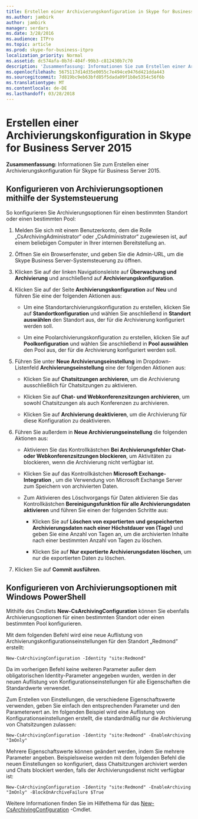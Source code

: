 ```yaml
---
title: Erstellen einer Archivierungskonfiguration in Skype for Business Server 2015
ms.author: jambirk
author: jambirk
manager: serdars
ms.date: 3/28/2016
ms.audience: ITPro
ms.topic: article
ms.prod: skype-for-business-itpro
localization_priority: Normal
ms.assetid: dc574afa-0b7d-404f-99b3-c812430b7c70
description: 'Zusammenfassung: Informationen Sie zum Erstellen einer Archivierungskonfiguration für Skype für Business Server 2015.'
ms.openlocfilehash: 5675117d14d35e0055c7e494ce9476d421dda443
ms.sourcegitcommit: 7d819bc9eb63bfd85f5dada09f1b8e5354c56f6b
ms.translationtype: MT
ms.contentlocale: de-DE
ms.lasthandoff: 03/28/2018
---
```

# <a name="create-an-archiving-configuration-in-skype-for-business-server-2015"></a>Erstellen einer Archivierungskonfiguration in Skype for Business Server 2015

**Zusammenfassung:** Informationen Sie zum Erstellen einer Archivierungskonfiguration für Skype für Business Server 2015.
  
## <a name="configure-archiving-options-by-using-the-control-panel"></a>Konfigurieren von Archivierungsoptionen mithilfe der Systemsteuerung

So konfigurieren Sie Archivierungsoptionen für einen bestimmten Standort oder einen bestimmten Pool: 
  
1. Melden Sie sich mit einem Benutzerkonto, dem die Rolle „CsArchivingAdministrator“ oder „CsAdministrator“ zugewiesen ist, auf einem beliebigen Computer in Ihrer internen Bereitstellung an. 
    
2. Öffnen Sie ein Browserfenster, und geben Sie die Admin-URL, um die Skype Business Server-Systemsteuerung zu öffnen. 
    
3. Klicken Sie auf der linken Navigationsleiste auf **Überwachung und Archivierung** und anschließend auf **Archivierungskonfiguration**.
    
4. Klicken Sie auf der Seite **Archivierungskonfiguration** auf **Neu** und führen Sie eine der folgenden Aktionen aus: 
    
   - Um eine Standortarchivierungskonfiguration zu erstellen, klicken Sie auf **Standortkonfiguration** und wählen Sie anschließend in **Standort auswählen** den Standort aus, der für die Archivierung konfiguriert werden soll.
    
   - Um eine Poolarchivierungskonfiguration zu erstellen, klicken Sie auf **Poolkonfiguration** und wählen Sie anschließend in **Pool auswählen** den Pool aus, der für die Archivierung konfiguriert werden soll.
    
5. Führen Sie unter **Neue Archivierungseinstellung** im Dropdown-Listenfeld **Archivierungseinstellung** eine der folgenden Aktionen aus:
    
   - Klicken Sie auf **Chatsitzungen archivieren**, um die Archivierung ausschließlich für Chatsitzungen zu aktivieren.
    
   - Klicken Sie auf **Chat- und Webkonferenzsitzungen archivieren**, um sowohl Chatsitzungen als auch Konferenzen zu archivieren.
    
   - Klicken Sie auf **Archivierung deaktivieren**, um die Archivierung für diese Konfiguration zu deaktivieren.
    
6. Führen Sie außerdem in **Neue Archivierungseinstellung** die folgenden Aktionen aus:
    
   - Aktivieren Sie das Kontrollkästchen **Bei Archivierungsfehler Chat- oder Webkonferenzsitzungen blockieren**, um Aktivitäten zu blockieren, wenn die Archivierung nicht verfügbar ist.
    
   - Klicken Sie auf das Kontrollkästchen **Microsoft Exchange-Integration** , um die Verwendung von Microsoft Exchange Server zum Speichern von archivierten Daten.
    
   - Zum Aktivieren des Löschvorgangs für Daten aktivieren Sie das Kontrollkästchen **Bereinigungsfunktion für alle Archivierungsdaten aktivieren** und führen Sie einen der folgenden Schritte aus:
    
     - Klicken Sie auf **Löschen von exportierten und gespeicherten Archivierungsdaten nach einer Höchstdauer von (Tage)** und geben Sie eine Anzahl von Tagen an, um die archivierten Inhalte nach einer bestimmten Anzahl von Tagen zu löschen.
    
     - Klicken Sie auf **Nur exportierte Archivierungsdaten löschen**, um nur die exportierten Daten zu löschen.
    
7. Klicken Sie auf **Commit ausführen**.
    
## <a name="configure-archiving-options-by-using-windows-powershell"></a>Konfigurieren von Archivierungsoptionen mit Windows PowerShell

Mithilfe des Cmdlets **New-CsArchivingConfiguration** können Sie ebenfalls Archivierungsoptionen für einen bestimmten Standort oder einen bestimmten Pool konfigurieren.
  
Mit dem folgenden Befehl wird eine neue Auflistung von Archivierungskonfigurationseinstellungen für den Standort „Redmond“ erstellt:
  
```
New-CsArchivingConfiguration -Identity "site:Redmond"
```

Da im vorherigen Befehl keine weiteren Parameter außer dem obligatorischen Identity-Parameter angegeben wurden, werden in der neuen Auflistung von Konfigurationseinstellungen für alle Eigenschaften die Standardwerte verwendet. 
  
Zum Erstellen von Einstellungen, die verschiedene Eigenschaftswerte verwenden, geben Sie einfach den entsprechenden Parameter und den Parameterwert an. Im folgenden Beispiel wird eine Auflistung von Konfigurationseinstellungen erstellt, die standardmäßig nur die Archivierung von Chatsitzungen zulassen:
  
```
New-CsArchivingConfiguration -Identity "site:Redmond" -EnableArchiving "ImOnly"
```

Mehrere Eigenschaftswerte können geändert werden, indem Sie mehrere Parameter angeben. Beispielsweise werden mit dem folgenden Befehl die neuen Einstellungen so konfiguriert, dass Chatsitzungen archiviert werden und Chats blockiert werden, falls der Archivierungsdienst nicht verfügbar ist:
  
```
New-CsArchivingConfiguration -Identity "site:Redmond" -EnableArchiving "ImOnly" -BlockOnArchiveFailure $True
```

Weitere Informationen finden Sie im Hilfethema für das [New-CsArchivingConfiguration](https://docs.microsoft.com/powershell/module/skype/new-csarchivingconfiguration?view=skype-ps) -Cmdlet.